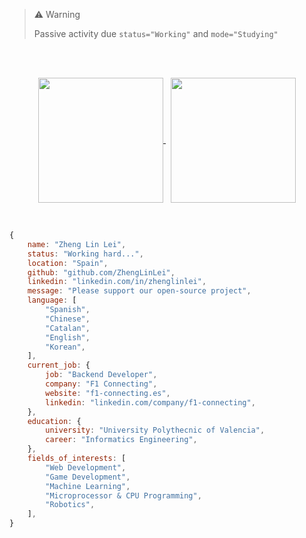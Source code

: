 > ⚠️ Warning
> 
> Passive activity due `status="Working"` and `mode="Studying"`



<br><br>
<p align="center">
	<a href="https://github.com/ZhengLinLei">
		<img height=200 align="center" src="https://github-readme-stats.vercel.app/api?username=ZhengLinLei&theme=transparent" />
	</a> &nbsp;
	<a href="https://github.com/ZhengLinLei">
		<img height=200 align="center" src="https://github-readme-stats.vercel.app/api/top-langs?username=ZhengLinLei&theme=transparent&layout=compact&langs_count=8&card_width=320" />
	</a>
</p>
<br>


```js
{
	name: "Zheng Lin Lei",
	status: "Working hard...",
	location: "Spain",
	github: "github.com/ZhengLinLei",
	linkedin: "linkedin.com/in/zhenglinlei",
	message: "Please support our open-source project",
	language: [
		"Spanish",
		"Chinese",
		"Catalan",
		"English",
		"Korean",
  	],
	current_job: {
		job: "Backend Developer",
		company: "F1 Connecting",
		website: "f1-connecting.es",
		linkedin: "linkedin.com/company/f1-connecting",
	},
	education: {
		university: "University Polythecnic of Valencia",
		career: "Informatics Engineering",
	},
	fields_of_interests: [
		"Web Development",
		"Game Development",
		"Machine Learning",
		"Microprocessor & CPU Programming",
		"Robotics",
	],
}
```

